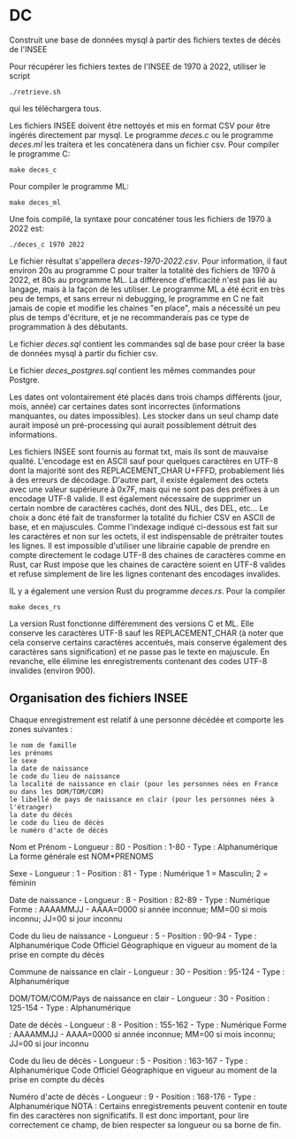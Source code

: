 # DC
Construit une base de données mysql à partir des fichiers textes de décès de l'INSEE

Pour récupérer les fichiers textes de l'INSEE de 1970 à 2022, utiliser le script

    ./retrieve.sh
qui les téléchargera tous.

Les fichiers INSEE doivent être nettoyés et mis en format CSV pour être ingérés directement par mysql.
Le programme *deces.c* ou le programme *deces.ml* les traitera et les concatènera dans un fichier csv.
Pour compiler le programme C:

    make deces_c
Pour compiler le programme ML:

	make deces_ml
Une fois compilé, la syntaxe pour concaténer tous les fichiers de 1970 à 2022 est:

    ./deces_c 1970 2022
Le fichier résultat s'appellera *deces-1970-2022.csv*. Pour information, il faut environ 20s au programme C pour traiter la totalité des fichiers de 1970 à 2022, et 80s au programme ML. La différence d'efficacité n'est pas lié au langage, mais à la façon de les utiliser. Le programme ML a été écrit en très peu de temps, et sans erreur ni debugging, le programme en C ne fait jamais de copie et modifie les chaines "en place", mais a nécessité un peu plus de temps d'écriture, et je ne recommanderais pas ce type de programmation à des débutants.

Le fichier *deces.sql* contient les commandes sql de base pour créer la base de données mysql à partir du fichier csv.

Le fichier *deces_postgres.sql* contient les mêmes commandes pour Postgre.

Les dates ont volontairement été placés dans trois champs différents (jour, mois, année) car certaines dates sont incorrectes (informations manquantes, ou dates impossibles). Les stocker dans un seul champ date aurait imposé un pré-processing qui aurait possiblement détruit des informations.

Les fichiers INSEE sont fournis au format txt, mais ils sont de mauvaise qualité. L'encodage est en ASCII sauf pour quelques caractères en UTF-8 dont la majorité sont des REPLACEMENT_CHAR U+FFFD, probablement liés à des erreurs de décodage. D'autre part, il existe également des octets avec une valeur supérieure à 0x7F, mais qui ne sont pas des préfixes à un encodage UTF-8 valide. Il est également nécessaire de supprimer un certain nombre de caractères cachés, dont des NUL, des DEL, etc... Le choix a donc été fait  de transformer la totalité du fichier CSV en ASCII de base, et en majuscules. Comme l'indexage indiqué ci-dessous est fait sur les caractères et non sur les octets, il est indispensable de prétraiter toutes les lignes. Il est impossible d'utiliser une librairie capable de prendre en compte directement le codage UTF-8 des chaines de caractères comme en Rust, car Rust impose que les chaines de caractère soient en UTF-8 valides et refuse simplement de lire les lignes contenant des encodages invalides. 

IL y a également une version Rust du programme *deces.rs*. Pour la compiler

	make deces_rs
	
La version Rust fonctionne différemment des versions C et ML. Elle conserve les caractères UTF-8 sauf les REPLACEMENT_CHAR (à noter que cela conserve certains caractères accentués, mais conserve également des caractères sans signification) et ne passe pas le texte en majuscule. En revanche, elle élimine les enregistrements contenant des codes UTF-8 invalides (environ 900).

<h2>Organisation des fichiers INSEE</h2>

Chaque enregistrement est relatif à une personne décédée et comporte les zones suivantes :

    le nom de famille
    les prénoms
    le sexe
    la date de naissance
    le code du lieu de naissance
    la localité de naissance en clair (pour les personnes nées en France ou dans les DOM/TOM/COM)
    le libellé de pays de naissance en clair (pour les personnes nées à l'étranger)
    la date du décès
    le code du lieu de décès
    le numéro d'acte de décès


Nom et Prénom - Longueur : 80 - Position : 1-80 - Type : Alphanumérique
La forme générale est NOM*PRENOMS

Sexe - Longueur : 1 - Position : 81 - Type : Numérique
1 = Masculin; 2 = féminin

Date de naissance - Longueur : 8 - Position : 82-89 - Type : Numérique
Forme : AAAAMMJJ - AAAA=0000 si année inconnue; MM=00 si mois inconnu; JJ=00 si jour inconnu

Code du lieu de naissance - Longueur : 5 - Position : 90-94 - Type : Alphanumérique
Code Officiel Géographique en vigueur au moment de la prise en compte du décès

Commune de naissance en clair - Longueur : 30 - Position : 95-124 - Type : Alphanumérique

DOM/TOM/COM/Pays de naissance en clair - Longueur : 30 - Position : 125-154 - Type : Alphanumérique

Date de décès - Longueur : 8 - Position : 155-162 - Type : Numérique
Forme : AAAAMMJJ - AAAA=0000 si année inconnue; MM=00 si mois inconnu; JJ=00 si jour inconnu

Code du lieu de décès - Longueur : 5 - Position : 163-167 - Type : Alphanumérique
Code Officiel Géographique en vigueur au moment de la prise en compte du décès

Numéro d'acte de décès - Longueur : 9 - Position : 168-176 - Type : Alphanumérique
NOTA : Certains enregistrements peuvent contenir en toute fin des caractères non significatifs. Il est donc important, pour lire correctement ce champ, de bien respecter sa longueur ou sa borne de fin.
